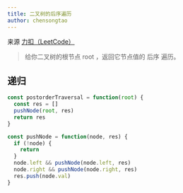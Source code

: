 ```yaml
---
title: 二叉树的后序遍历
author: chensongtao
---
```


来源 [力扣（LeetCode）](https://leetcode.cn/problems/binary-tree-postorder-traversal)

> 给你二叉树的根节点 root ，返回它节点值的 后序 遍历。

## 递归

```js
const postorderTraversal = function(root) {
  const res = []
  pushNode(root, res)
  return res
}

const pushNode = function(node, res) {
  if (!node) {
    return
  }
  node.left && pushNode(node.left, res)
  node.right && pushNode(node.right, res)
  res.push(node.val)
}

```


